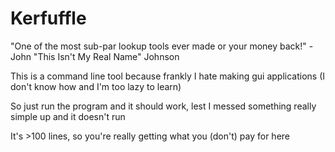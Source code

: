 # Kerfuffle
"One of the most sub-par lookup tools ever made or your money back!" - John "This Isn't My Real Name" Johnson

This is a command line tool because frankly I hate making gui applications (I don't know how and I'm too lazy to learn)

So just run the program and it should work, lest I messed something really simple up and it doesn't run

It's >100 lines, so you're really getting what you (don't) pay for here
